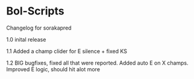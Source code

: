 Bol-Scripts
===========

Changelog for sorakapred

1.0 inital release

1.1 Added a champ clider for E silence + fixed KS

1.2 BIG bugfixes, fixed all that were reported. Added auto E on X champs. Improved E logic, should hit alot more
